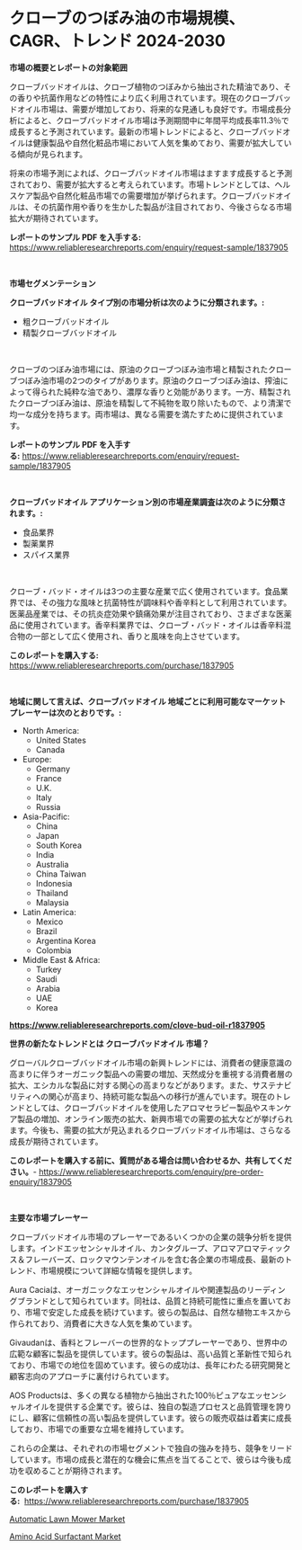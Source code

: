 <p><h1>クローブのつぼみ油の市場規模、CAGR、トレンド 2024-2030</h1></p><p><strong>市場の概要とレポートの対象範囲</strong></p>
<p><p>クローブバッドオイルは、クローブ植物のつぼみから抽出された精油であり、その香りや抗菌作用などの特性により広く利用されています。現在のクローブバッドオイル市場は、需要が増加しており、将来的な見通しも良好です。市場成長分析によると、クローブバッドオイル市場は予測期間中に年間平均成長率11.3％で成長すると予測されています。最新の市場トレンドによると、クローブバッドオイルは健康製品や自然化粧品市場において人気を集めており、需要が拡大している傾向が見られます。</p><p>将来の市場予測によれば、クローブバッドオイル市場はますます成長すると予測されており、需要が拡大すると考えられています。市場トレンドとしては、ヘルスケア製品や自然化粧品市場での需要増加が挙げられます。クローブバッドオイルは、その抗菌作用や香りを生かした製品が注目されており、今後さらなる市場拡大が期待されています。</p></p>
<p><strong>レポートのサンプル PDF を入手する:</strong> <a href="https://www.reliableresearchreports.com/enquiry/request-sample/1837905">https://www.reliableresearchreports.com/enquiry/request-sample/1837905</a></p>
<p>&nbsp;</p>
<p><strong>市場セグメンテーション</strong></p>
<p><strong>クローブバッドオイル タイプ別の市場分析は次のように分類されます。:</strong></p>
<p><ul><li>粗クローブバッドオイル</li><li>精製クローブバッドオイル</li></ul></p>
<p>&nbsp;</p>
<p><p>クローブのつぼみ油市場には、原油のクローブつぼみ油市場と精製されたクローブつぼみ油市場の2つのタイプがあります。原油のクローブつぼみ油は、搾油によって得られた純粋な油であり、濃厚な香りと効能があります。一方、精製されたクローブつぼみ油は、原油を精製して不純物を取り除いたもので、より清潔で均一な成分を持ちます。両市場は、異なる需要を満たすために提供されています。</p></p>
<p><strong>レポートのサンプル PDF を入手する:</strong>&nbsp;<a href="https://www.reliableresearchreports.com/enquiry/request-sample/1837905">https://www.reliableresearchreports.com/enquiry/request-sample/1837905</a></p>
<p>&nbsp;</p>
<p><strong> クローブバッドオイル アプリケーション別の市場産業調査は次のように分類されます。:</strong></p>
<p><ul><li>食品業界</li><li>製薬業界</li><li>スパイス業界</li></ul></p>
<p>&nbsp;</p>
<p><p>クローブ・バッド・オイルは3つの主要な産業で広く使用されています。食品業界では、その強力な風味と抗菌特性が調味料や香辛料として利用されています。医薬品産業では、その抗炎症効果や鎮痛効果が注目されており、さまざまな医薬品に使用されています。香辛料業界では、クローブ・バッド・オイルは香辛料混合物の一部として広く使用され、香りと風味を向上させています。</p></p>
<p><strong>このレポートを購入する:</strong>&nbsp; <a href="https://www.reliableresearchreports.com/purchase/1837905">https://www.reliableresearchreports.com/purchase/1837905</a></p>
<p>&nbsp;</p>
<p><strong>地域に関して言えば、クローブバッドオイル 地域ごとに利用可能なマーケットプレーヤーは次のとおりです。:</strong></p>
<p><ul>
    <li>
        North America:
        <ul>
            <li>United States</li>
            <li>Canada</li>
        </ul>
    </li>
    <li>
        Europe:
        <ul>
            <li>Germany</li>
            <li>France</li>
            <li>U.K.</li>
            <li>Italy</li>
            <li>Russia</li>
        </ul>
    </li>
    <li>
        Asia-Pacific:
        <ul>
            <li>China</li>
            <li>Japan</li>
            <li>South Korea</li>
            <li>India</li>
            <li>Australia</li>
            <li>China Taiwan</li>
            <li>Indonesia</li>
            <li>Thailand</li>
            <li>Malaysia</li>
        </ul>
    </li>
    <li>
        Latin America:
        <ul>
            <li>Mexico</li>
            <li>Brazil</li>
            <li>Argentina Korea</li>
            <li>Colombia</li>
        </ul>
    </li>
    <li>
        Middle East & Africa:
        <ul>
            <li>Turkey</li>
            <li>Saudi</li>
            <li>Arabia</li>
            <li>UAE</li>
            <li>Korea</li>
        </ul>
    </li>
    </ul></p>
<p><strong><a href="https://www.reliableresearchreports.com/clove-bud-oil-r1837905">https://www.reliableresearchreports.com/clove-bud-oil-r1837905</a></strong>&nbsp;</p>
<p><strong>世界の新たなトレンドとは クローブバッドオイル 市場？</strong></p>
<p><p>グローバルクローブバッドオイル市場の新興トレンドには、消費者の健康意識の高まりに伴うオーガニック製品への需要の増加、天然成分を重視する消費者層の拡大、エシカルな製品に対する関心の高まりなどがあります。また、サステナビリティへの関心が高まり、持続可能な製品への移行が進んでいます。現在のトレンドとしては、クローブバッドオイルを使用したアロマセラピー製品やスキンケア製品の増加、オンライン販売の拡大、新興市場での需要の拡大などが挙げられます。今後も、需要の拡大が見込まれるクローブバッドオイル市場は、さらなる成長が期待されています。</p></p>
<p><strong>このレポートを購入する前に、質問がある場合は問い合わせるか、共有してください。</strong>- <a href="https://www.reliableresearchreports.com/enquiry/pre-order-enquiry/1837905">https://www.reliableresearchreports.com/enquiry/pre-order-enquiry/1837905</a></p>
<p>&nbsp;</p>
<p><strong>主要な市場プレーヤー</strong></p>
<p><p>クローブバッドオイル市場のプレーヤーであるいくつかの企業の競争分析を提供します。インドエッセンシャルオイル、カンタグループ、アロマアロマティックス＆フレーバーズ、ロックマウンテンオイルを含む各企業の市場成長、最新のトレンド、市場規模について詳細な情報を提供します。</p><p>Aura Caciaは、オーガニックなエッセンシャルオイルや関連製品のリーディングブランドとして知られています。同社は、品質と持続可能性に重点を置いており、市場で安定した成長を続けています。彼らの製品は、自然な植物エキスから作られており、消費者に大きな人気を集めています。</p><p>Givaudanは、香料とフレーバーの世界的なトッププレーヤーであり、世界中の広範な顧客に製品を提供しています。彼らの製品は、高い品質と革新性で知られており、市場での地位を固めています。彼らの成功は、長年にわたる研究開発と顧客志向のアプローチに裏付けられています。</p><p>AOS Productsは、多くの異なる植物から抽出された100％ピュアなエッセンシャルオイルを提供する企業です。彼らは、独自の製造プロセスと品質管理を誇りにし、顧客に信頼性の高い製品を提供しています。彼らの販売収益は着実に成長しており、市場での重要な立場を維持しています。</p><p>これらの企業は、それぞれの市場セグメントで独自の強みを持ち、競争をリードしています。市場の成長と潜在的な機会に焦点を当てることで、彼らは今後も成功を収めることが期待されます。</p></p>
<p><strong>このレポートを購入する:</strong>&nbsp;&nbsp;<a href="https://www.reliableresearchreports.com/purchase/1837905">https://www.reliableresearchreports.com/purchase/1837905</a></p>
<p><p><a href="https://github.com/Chiragrp22/Market-Research-Report-List-4/blob/main/automatic-lawn-mower-market.md">Automatic Lawn Mower Market</a></p><p><a href="https://forested-sushi-9b0.notion.site/Amino-Acid-Surfactant-Market-Size-Share-Trends-Analysis-Report-By-Application-Regional-Outlook--2f844307c9eb4109a8bb9890b5be31de">Amino Acid Surfactant Market</a></p></p>